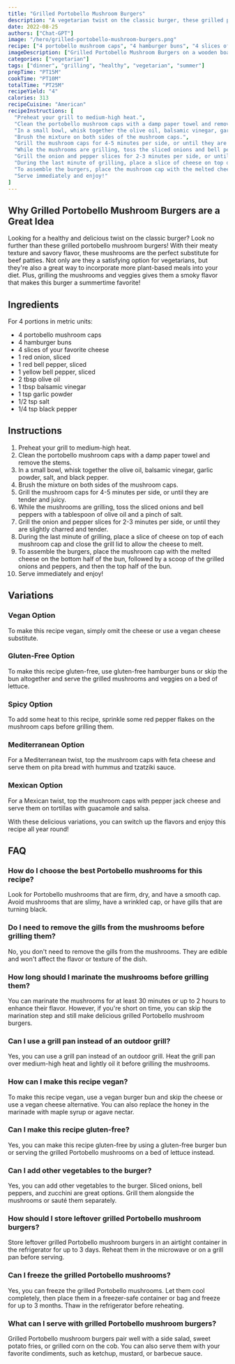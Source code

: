 ```yaml
---
title: "Grilled Portobello Mushroom Burgers"
description: "A vegetarian twist on the classic burger, these grilled portobello mushroom burgers are a delicious and healthy alternative. The meaty texture of the mushrooms makes them a satisfying option for even the biggest meat-lovers!"
date: 2022-08-25
authors: ["Chat-GPT"]
image: "/hero/grilled-portobello-mushroom-burgers.png"
recipe: ["4 portobello mushroom caps", "4 hamburger buns", "4 slices of your favorite cheese", "1 red onion, sliced", "1 red bell pepper, sliced", "1 yellow bell pepper, sliced", "2 tbsp olive oil", "1 tbsp balsamic vinegar", "1 tsp garlic powder", "1/2 tsp salt", "1/4 tsp black pepper"]
imageDescription: ["Grilled Portobello Mushroom Burgers on a wooden board", "Closeup of a Grilled Portobello Mushroom Burger", "Side view of a Grilled Portobello Mushroom Burger", "Stacked Grilled Portobello Mushroom Burgers on a plate"]
categories: ["vegetarian"]
tags: ["dinner", "grilling", "healthy", "vegetarian", "summer"]
prepTime: "PT15M"
cookTime: "PT10M"
totalTime: "PT25M"
recipeYield: "4"
calories: 313
recipeCuisine: "American"
recipeInstructions: [
  "Preheat your grill to medium-high heat.",
  "Clean the portobello mushroom caps with a damp paper towel and remove the stems.",
  "In a small bowl, whisk together the olive oil, balsamic vinegar, garlic powder, salt, and black pepper.",
  "Brush the mixture on both sides of the mushroom caps.",
  "Grill the mushroom caps for 4-5 minutes per side, or until they are tender and juicy.",
  "While the mushrooms are grilling, toss the sliced onions and bell peppers with a tablespoon of olive oil and a pinch of salt.",
  "Grill the onion and pepper slices for 2-3 minutes per side, or until they are slightly charred and tender.",
  "During the last minute of grilling, place a slice of cheese on top of each mushroom cap and close the grill lid to allow the cheese to melt.",
  "To assemble the burgers, place the mushroom cap with the melted cheese on the bottom half of the bun, followed by a scoop of the grilled onions and peppers, and then the top half of the bun.",
  "Serve immediately and enjoy!"
]
---
```


## Why Grilled Portobello Mushroom Burgers are a Great Idea

Looking for a healthy and delicious twist on the classic burger? Look no further than these grilled portobello mushroom burgers! With their meaty texture and savory flavor, these mushrooms are the perfect substitute for beef patties. Not only are they a satisfying option for vegetarians, but they're also a great way to incorporate more plant-based meals into your diet. Plus, grilling the mushrooms and veggies gives them a smoky flavor that makes this burger a summertime favorite!

## Ingredients

For 4 portions in metric units:

- 4 portobello mushroom caps
- 4 hamburger buns
- 4 slices of your favorite cheese
- 1 red onion, sliced
- 1 red bell pepper, sliced
- 1 yellow bell pepper, sliced
- 2 tbsp olive oil
- 1 tbsp balsamic vinegar
- 1 tsp garlic powder
- 1/2 tsp salt
- 1/4 tsp black pepper

## Instructions

1. Preheat your grill to medium-high heat.
2. Clean the portobello mushroom caps with a damp paper towel and remove the stems.
3. In a small bowl, whisk together the olive oil, balsamic vinegar, garlic powder, salt, and black pepper.
4. Brush the mixture on both sides of the mushroom caps.
5. Grill the mushroom caps for 4-5 minutes per side, or until they are tender and juicy.
6. While the mushrooms are grilling, toss the sliced onions and bell peppers with a tablespoon of olive oil and a pinch of salt.
7. Grill the onion and pepper slices for 2-3 minutes per side, or until they are slightly charred and tender.
8. During the last minute of grilling, place a slice of cheese on top of each mushroom cap and close the grill lid to allow the cheese to melt.
9. To assemble the burgers, place the mushroom cap with the melted cheese on the bottom half of the bun, followed by a scoop of the grilled onions and peppers, and then the top half of the bun.
10. Serve immediately and enjoy!

## Variations

### Vegan Option

To make this recipe vegan, simply omit the cheese or use a vegan cheese substitute.

### Gluten-Free Option

To make this recipe gluten-free, use gluten-free hamburger buns or skip the bun altogether and serve the grilled mushrooms and veggies on a bed of lettuce.

### Spicy Option

To add some heat to this recipe, sprinkle some red pepper flakes on the mushroom caps before grilling them.

### Mediterranean Option

For a Mediterranean twist, top the mushroom caps with feta cheese and serve them on pita bread with hummus and tzatziki sauce.

### Mexican Option

For a Mexican twist, top the mushroom caps with pepper jack cheese and serve them on tortillas with guacamole and salsa.

With these delicious variations, you can switch up the flavors and enjoy this recipe all year round!

## FAQ

### How do I choose the best Portobello mushrooms for this recipe?

Look for Portobello mushrooms that are firm, dry, and have a smooth cap. Avoid mushrooms that are slimy, have a wrinkled cap, or have gills that are turning black.

### Do I need to remove the gills from the mushrooms before grilling them?

No, you don't need to remove the gills from the mushrooms. They are edible and won't affect the flavor or texture of the dish.

### How long should I marinate the mushrooms before grilling them?

You can marinate the mushrooms for at least 30 minutes or up to 2 hours to enhance their flavor. However, if you're short on time, you can skip the marination step and still make delicious grilled Portobello mushroom burgers.

### Can I use a grill pan instead of an outdoor grill?

Yes, you can use a grill pan instead of an outdoor grill. Heat the grill pan over medium-high heat and lightly oil it before grilling the mushrooms.

### How can I make this recipe vegan?

To make this recipe vegan, use a vegan burger bun and skip the cheese or use a vegan cheese alternative. You can also replace the honey in the marinade with maple syrup or agave nectar.

### Can I make this recipe gluten-free?

Yes, you can make this recipe gluten-free by using a gluten-free burger bun or serving the grilled Portobello mushrooms on a bed of lettuce instead.

### Can I add other vegetables to the burger?

Yes, you can add other vegetables to the burger. Sliced onions, bell peppers, and zucchini are great options. Grill them alongside the mushrooms or sauté them separately.

### How should I store leftover grilled Portobello mushroom burgers?

Store leftover grilled Portobello mushroom burgers in an airtight container in the refrigerator for up to 3 days. Reheat them in the microwave or on a grill pan before serving.

### Can I freeze the grilled Portobello mushrooms?

Yes, you can freeze the grilled Portobello mushrooms. Let them cool completely, then place them in a freezer-safe container or bag and freeze for up to 3 months. Thaw in the refrigerator before reheating.

### What can I serve with grilled Portobello mushroom burgers?

Grilled Portobello mushroom burgers pair well with a side salad, sweet potato fries, or grilled corn on the cob. You can also serve them with your favorite condiments, such as ketchup, mustard, or barbecue sauce.